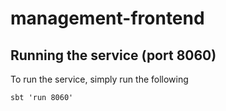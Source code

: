# management-frontend

## Running the service (port 8060)

To run the service, simply run the following
```
sbt 'run 8060'
```

